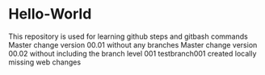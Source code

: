 # Hello-World
This repository is used for learning github steps and gitbash commands
Master change version 00.01 without any branches
Master change version 00.02 without including the branch level 001
testbranch001 created locally missing web changes
